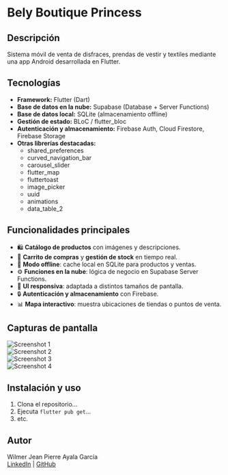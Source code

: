 # Bely Boutique Princess

## Descripción
Sistema móvil de venta de disfraces, prendas de vestir y textiles mediante una app Android desarrollada en Flutter.


## Tecnologías

- **Framework:** Flutter (Dart)  
- **Base de datos en la nube:** Supabase (Database + Server Functions)  
- **Base de datos local:** SQLite (almacenamiento offline)  
- **Gestión de estado:** BLoC / flutter_bloc  
- **Autenticación y almacenamiento:** Firebase Auth, Cloud Firestore, Firebase Storage  
- **Otras librerías destacadas:**  
  - shared_preferences  
  - curved_navigation_bar  
  - carousel_slider  
  - flutter_map  
  - fluttertoast  
  - image_picker  
  - uuid  
  - animations  
  - data_table_2  


## Funcionalidades principales

- 🛍️ **Catálogo de productos** con imágenes y descripciones.  
- 🛒 **Carrito de compras** y **gestión de stock** en tiempo real.  
- 🔄 **Modo offline**: cache local en SQLite para productos y ventas.  
- ⚙️ **Funciones en la nube**: lógica de negocio en Supabase Server Functions.  
- 📱 **UI responsiva**: adaptada a distintos tamaños de pantalla.  
- 🔒 **Autenticación y almacenamiento** con Firebase.  
- 📊 **Mapa interactivo**: muestra ubicaciones de tiendas o puntos de venta.  


## Capturas de pantalla

![Screenshot 1](assets/images/Bely_1.jpeg)  
![Screenshot 2](assets/images/Bely_2.jpeg)  
![Screenshot 3](assets/images/Bely_3.jpeg)  
![Screenshot 4](assets/images/Bely_4.jpeg)  

## Instalación y uso

1. Clona el repositorio...
2. Ejecuta `flutter pub get`...
3. etc.

## Autor

Wilmer Jean Pierre Ayala García  
[LinkedIn](https://linkedin.com/in/wilmer-ayala-garcia) | [GitHub](https://github.com/wiljean2001)
